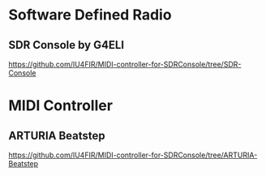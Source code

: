# Software Defined Radio

## SDR Console by G4ELI
https://github.com/IU4FIR/MIDI-controller-for-SDRConsole/tree/SDR-Console


# MIDI Controller

## ARTURIA Beatstep
https://github.com/IU4FIR/MIDI-controller-for-SDRConsole/tree/ARTURIA-Beatstep
